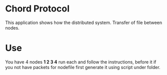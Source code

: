 
# Chord Protocol 

This application shows how the distributed system. Transfer of file between nodes.

# Use
You have 4 nodes **1 2 3 4** run each and follow the instructions, before it if you not have packets for nodefile first generate it using script under folder.
